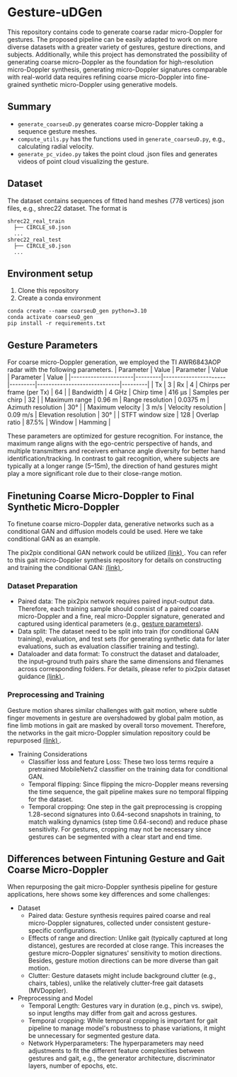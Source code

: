 # Gesture-uDGen
This repository contains code to generate coarse radar micro-Doppler for gestures. The proposed pipeline can be easily adapted to work on more diverse datasets with a greater variety of gestures, gesture directions, and subjects. Additionally, while this project has demonstrated the possibility of generating coarse micro-Doppler as the foundation for high-resolution micro-Doppler synthesis, generating micro-Doppler signatures comparable with real-world data requires refining coarse micro-Doppler into fine-grained synthetic micro-Doppler using generative models.


## Summary
* `generate_coarseuD.py` generates coarse micro-Doppler taking a sequence gesture meshes. 
* `compute_utils.py` has the functions used in `generate_coarseuD.py`, e.g., calculating radial velocity.
* `generate_pc_video.py` takes the point cloud .json files and generates videos of point cloud visualizing the gesture.

## Dataset
The dataset contains sequences of fitted hand meshes (778 vertices) json files, e.g., shrec22 dataset. The format is 
```
shrec22_real_train
  ├── CIRCLE_s0.json
  ...
shrec22_real_test
  ├── CIRCLE_s0.json
  ...
```

## Environment setup
1. Clone this repository
2. Create a conda environment
```
conda create --name coarseuD_gen python=3.10
conda activate coarseuD_gen
pip install -r requirements.txt
```

## Gesture Parameters
For coarse micro-Doppler generation, we employed the TI AWR6843AOP radar with the following parameters. 
| Parameter          | Value  | Parameter          | Value  | Parameter                 | Value  |
|----------------------|---------|----------------------|---------|-----------------------------|---------|
| Tx                  | 3       | Rx                   | 4       | Chirps per frame (per Tx)  | 64      |
| Bandwidth           | 4 GHz   | Chirp time           | 416 µs  | Samples per chirp          | 32      |
| Maximum range          | 0.96 m  | Range resolution     | 0.0375 m | Azimuth resolution        | 30°     |
| Maximum velocity   | 3 m/s   | Velocity resolution  | 0.09 m/s | Elevation resolution      | 30°     |
| STFT window size   | 128     | Overlap ratio        | 87.5%    | Window                     | Hamming |

These parameters are optimized for gesture recognition. For instance, the maximum range aligns with the ego-centric perspective of hands, and multiple transmitters and receivers enhance angle diversity for better hand identification/tracking. In contrast to gait recognition, where subjects are typically at a longer range (5–15m), the direction of hand gestures might play a more significant role due to their close-range motion.


## Finetuning Coarse Micro-Doppler to Final Synthetic Micro-Doppler
To finetune coarse micro-Doppler data, generative networks such as a conditional GAN and diffusion models could be used. Here we take conditional GAN as an example.

The pix2pix conditional GAN network could be utilized <a href="https://github.com/phillipi/pix2pix.git"> (link) </a>. You can refer to this gait micro-Doppler synthesis repository for details on constructing and training the conditional GAN: <a href="https://github.com/yangs12/High-Resolution-Gait-Micro-Doppler-Synthesis-from-Videos-Over-Diverse-Trajectories.git"> (link) </a>. 

### Dataset Preparation
* Paired data: The pix2pix network requires paired input-output data. Therefore, each training sample should consist of a paired coarse micro-Doppler and a fine, real micro-Doppler signature, generated and captured using identical parameters (e.g., [gesture parameters](#gesture-parameters)). 
* Data split: The dataset need to be split into train (for conditional GAN training), evaluation, and test sets (for generating synthetic data for later evaluations, such as evaluation classifier training and testing).
* Dataloader and data format: To construct the dataset and dataloader, the input–ground truth pairs share the same dimensions and filenames across corresponding folders. For details, please refer to pix2pix dataset guidance <a href="https://github.com/junyanz/pytorch-CycleGAN-and-pix2pix/blob/master/docs/datasets.md"> (link) </a>.

### Preprocessing and Training
Gesture motion shares similar challenges with gait motion, where subtle finger movements in gesture are overshadowed by global palm motion, as fine limb motions in gait are masked by overall torso movement. Therefore, the networks in the gait micro-Doppler simulation repository could be repurposed <a href="https://github.com/yangs12/High-Resolution-Gait-Micro-Doppler-Synthesis-from-Videos-Over-Diverse-Trajectories/tree/main/pytorch-CycleGAN-and-pix2pix/models.md"> (link) </a>.

* Training Considerations
  * Classifier loss and feature Loss: These two loss terms require a pretrained MobileNetv2 classifier on the training data for conditional GAN.
  * Temporal flipping: Since flipping the micro-Doppler means reversing the time sequence, the gait pipeline makes sure no temporal flipping for the dataset. 
  * Temporal cropping: One step in the gait preprocessing is cropping 1.28-second signatures into 0.64-second snapshots in training, to match walking dynamics (step time 0.64-second) and reduce phase sensitivity. For gestures, cropping may not be necessary since gestures can be segmented with a clear start and end time.
  

## Differences between Fintuning Gesture and Gait Coarse Micro-Doppler
When repurposing the gait micro-Doppler synthesis pipeline for gesture applications, here shows some key differences and some challenges:
* Dataset
  * Paired data: Gesture synthesis requires paired coarse and real micro-Doppler signatures, collected under consistent gesture-specific configurations. 
  * Effects of range and direction: Unlike gait (typically captured at long distance), gestures are recorded at close range. This increases the gesture micro-Doppler signatures' sensitivity to motion directions. Besides, gesture motion directions can be more diverse than gait motion. 
  * Clutter: Gesture datasets might include background clutter (e.g., chairs, tables), unlike the relatively clutter-free gait datasets (MVDoppler).
* Preprocessing and Model
  * Temporal Length: Gestures vary in duration (e.g., pinch vs. swipe), so input lengths may differ from gait and across gestures.
  * Temporal cropping: While temporal cropping is important for gait pipeline to manage model's robustness to phase variations, it might be unnecessary for segmented gesture data.
  * Network Hyperparameters: The hyperparameters may need adjustments to fit the different feature complexities between gestures and gait, e.g., the generator architecture, discriminator layers, number of epochs, etc.

  
